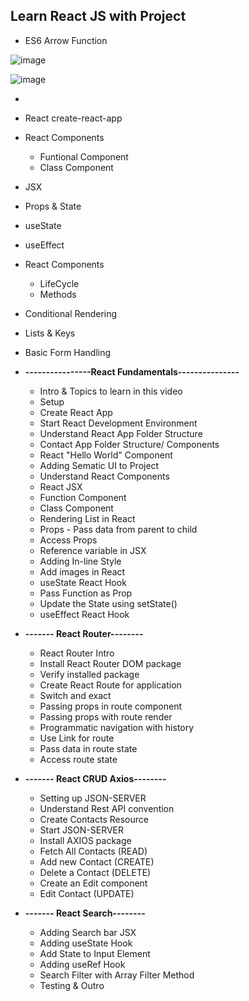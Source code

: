 ## Learn React JS with Project

* ES6 Arrow Function

![image](https://user-images.githubusercontent.com/40323661/157073839-77fdadc5-3477-462a-a152-a589dae41caa.png)

![image](https://user-images.githubusercontent.com/40323661/157073545-8d4da653-d5db-4f93-b06e-0c10cbc508a5.png)


* 
* React create-react-app
* React Components
   * Funtional Component
   * Class Component
* JSX
* Props & State
* useState
* useEffect
* React Components
   * LifeCycle
   * Methods
* Conditional Rendering 
* Lists & Keys
* Basic Form Handling


* **----------------React Fundamentals---------------**
  * Intro & Topics to learn in this video
  * Setup
  * Create React App
  * Start React Development Environment 
  * Understand React App Folder Structure
  * Contact App Folder Structure/ Components
  * React "Hello World" Component
  * Adding Sematic UI to Project
  * Understand React Components
  * React JSX
  * Function Component
  * Class Component
  * Rendering List in React
  * Props - Pass data from parent to child
  * Access Props
  * Reference variable in JSX
  * Adding In-line Style
  * Add images in React
  * useState React Hook
  * Pass Function as Prop
  * Update the State using setState()
  * useEffect React Hook

* **------- React Router--------**
  * React Router Intro 
  * Install React Router DOM package
  * Verify installed package
  * Create React Route for application
  * Switch and exact 
  * Passing props in route component
  * Passing props with route render
  * Programmatic navigation with history 
  * Use Link for route
  * Pass data in route state
  * Access route state 
  
* **------- React CRUD Axios--------**
  * Setting up JSON-SERVER
  * Understand Rest API convention
  * Create Contacts Resource
  * Start JSON-SERVER 
  * Install AXIOS package
  * Fetch All Contacts (READ)
  * Add new Contact (CREATE) 
  * Delete a Contact (DELETE)
  * Create an Edit component
  * Edit Contact (UPDATE)

* **------- React Search--------**

  * Adding Search bar JSX
  * Adding useState Hook
  * Add State to Input Element
  * Adding useRef Hook
  * Search Filter with Array Filter Method 
  * Testing & Outro
